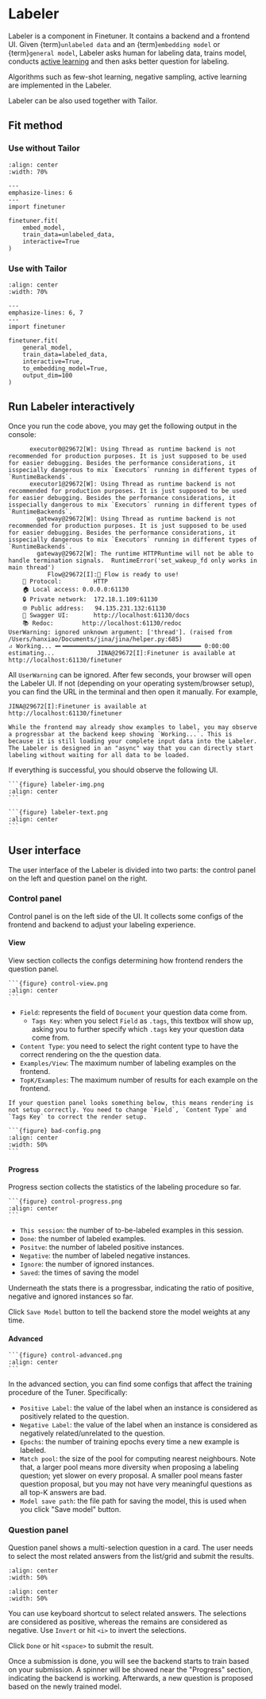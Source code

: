 # Labeler

Labeler is a component in Finetuner. It contains a backend and a frontend UI. Given {term}`unlabeled data` and an {term}`embedding model` or {term}`general model`, Labeler asks human for labeling data, trains model, conducts [active learning](https://en.wikipedia.org/wiki/Active_learning_(machine_learning)) and then asks better question for labeling.

Algorithms such as few-shot learning, negative sampling, active learning are implemented in the Labeler.

Labeler can be also used together with Tailor.

## Fit method

### Use without Tailor

```{figure} labeler-case1.svg
:align: center
:width: 70%
```

```{code-block} python
---
emphasize-lines: 6
---
import finetuner

finetuner.fit(
    embed_model,
    train_data=unlabeled_data,
    interactive=True
)
```

### Use with Tailor

```{figure} labeler-case2.svg
:align: center
:width: 70%
```

```{code-block} python
---
emphasize-lines: 6, 7
---
import finetuner

finetuner.fit(
    general_model,
    train_data=labeled_data,
    interactive=True,
    to_embedding_model=True,
    output_dim=100
)
```

## Run Labeler interactively

Once you run the code above, you may get the following output in the console:
```console
      executor0@29672[W]: Using Thread as runtime backend is not recommended for production purposes. It is just supposed to be used for easier debugging. Besides the performance considerations, it isspecially dangerous to mix `Executors` running in different types of `RuntimeBackends`.
      executor1@29672[W]: Using Thread as runtime backend is not recommended for production purposes. It is just supposed to be used for easier debugging. Besides the performance considerations, it isspecially dangerous to mix `Executors` running in different types of `RuntimeBackends`.
        gateway@29672[W]: Using Thread as runtime backend is not recommended for production purposes. It is just supposed to be used for easier debugging. Besides the performance considerations, it isspecially dangerous to mix `Executors` running in different types of `RuntimeBackends`.
        gateway@29672[W]: The runtime HTTPRuntime will not be able to handle termination signals.  RuntimeError('set_wakeup_fd only works in main thread')
           Flow@29672[I]:🎉 Flow is ready to use!
	🔗 Protocol: 		HTTP
	🏠 Local access:	0.0.0.0:61130
	🔒 Private network:	172.18.1.109:61130
	🌐 Public address:	94.135.231.132:61130
	💬 Swagger UI:		http://localhost:61130/docs
	📚 Redoc:		http://localhost:61130/redoc
UserWarning: ignored unknown argument: ['thread']. (raised from /Users/hanxiao/Documents/jina/jina/helper.py:685)
⠴ Working... ━╸━━━━━━━━━━━━━━━━━━━━━━━━━━━━━━━━━━━━━━━ 0:00:00 estimating...            JINA@29672[I]:Finetuner is available at http://localhost:61130/finetuner
```

All `UserWarning` can be ignored. After few seconds, your browser will open the Labeler UI. If not (depending on your operating system/browser setup), you can find the URL in the terminal and then open it manually. For example,

```console
JINA@29672[I]:Finetuner is available at http://localhost:61130/finetuner
```

```{tip}
While the frontend may already show examples to label, you may observe a progressbar at the backend keep showing `Working...`. This is because it is still loading your complete input data into the Labeler. The Labeler is designed in an "async" way that you can directly start labeling without waiting for all data to be loaded. 
```

If everything is successful, you should observe the following UI.

````{tab} Image 
```{figure} labeler-img.png
:align: center
```

````
````{tab} Text 
```{figure} labeler-text.png
:align: center
```

````

## User interface

The user interface of the Labeler is divided into two parts: the control panel on the left and question panel on the right.

### Control panel

Control panel is on the left side of the UI. It collects some configs of the frontend and backend to adjust your labeling experience.

#### View

View section collects the configs determining how frontend renders the question panel.


````{sidebar} View
```{figure} control-view.png
:align: center
```
````

- `Field`: represents the field of `Document` your question data come from.
  - `Tags Key`: when you select `Field` as `.tags`, this textbox will show up, asking you to further specify which `.tags` key your question data come from.
- `Content Type`: you need to select the right content type to have the correct rendering on the the question data.
- `Examples/View`: The maximum number of labeling examples on the frontend.
- `TopK/Examples`: The maximum number of results for each example on the frontend.

````{tip}
If your question panel looks something below, this means rendering is not setup correctly. You need to change `Field`, `Content Type` and `Tags Key` to correct the render setup.

```{figure} bad-config.png
:align: center
:width: 50%
```

````


#### Progress

Progress section collects the statistics of the labeling procedure so far.

````{sidebar} Progress
```{figure} control-progress.png
:align: center
```
````



- `This session`: the number of to-be-labeled examples in this session.
- `Done`: the number of labeled examples.
- `Positve`: the number of labeled positive instances.
- `Negative`: the number of labeled negative instances.
- `Ignore`: the number of ignored instances.
- `Saved`: the times of saving the model

Underneath the stats there is a progressbar, indicating the ratio of positive, negative and ignored instances so far.

Click `Save Model` button to tell the backend store the model weights at any time.

#### Advanced

````{sidebar} Advanced
```{figure} control-advanced.png
:align: center
```
````

In the advanced section, you can find some configs that affect the training procedure of the Tuner. Specifically:

- `Positive Label`: the value of the label when an instance is considered as positively related to the question.
- `Negative Label`: the value of the label when an instance is considered as negatively related/unrelated to the question.
- `Epochs`: the number of training epochs every time a new example is labeled.
- `Match pool`: the size of the pool for computing nearest neighbours. Note that, a larger pool means more diversity when proposing a labeling question; yet slower on every proposal. A smaller pool means faster question proposal, but you may not have very meaningful questions as all top-K answers are bad.
- `Model save path`: the file path for saving the model, this is used when you click "Save model" button.

### Question panel


Question panel shows a multi-selection question in a card. The user needs to select the most related answers from the list/grid and submit the results.

```{figure} labeler-question.gif
:align: center
:width: 50%
```

```{figure} labeler-question-text.gif
:align: center
:width: 50%
```


You can use keyboard shortcut to select related answers. The selections are considered as positive, whereas the remains are considered as negative. Use `Invert` or hit `<i>` to invert the selections.


Click `Done` or hit `<space>` to submit the result.

Once a submission is done, you will see the backend starts to train based on your submission. A spinner will be showed near the "Progress" section, indicating the backend is working. Afterwards, a new question is proposed based on the newly trained model.




